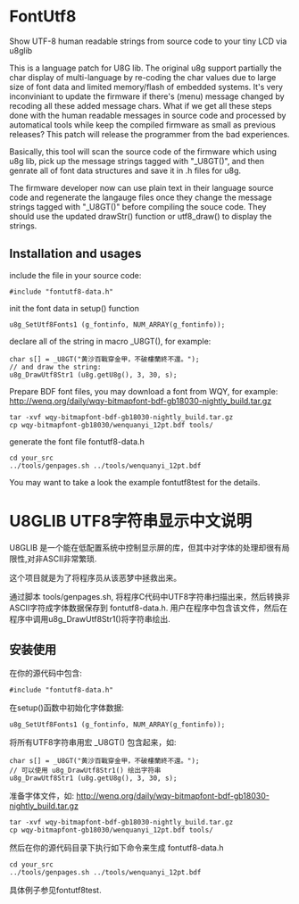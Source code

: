 FontUtf8
========

Show UTF-8 human readable strings from source code to your tiny LCD via u8glib

This is a language patch for U8G lib.
The original u8g support partially the char display of multi-language by re-coding the char values due to large size of font data and limited memory/flash of embedded systems.
It's very inconviniant to update the firmware if there's (menu) message changed by recoding all these added message chars.
What if we get all these steps done with the human readable messages in source code and processed by automatical tools while keep the compiled firmware as small as previous releases?
This patch will release the programmer from the bad experiences.

Basically, this tool will scan the source code of the firmware which using u8g lib, pick up the message strings tagged with "_U8GT()",
and then genrate all of font data structures and save it in .h files for u8g.

The firmware developer now can use plain text in their language source code and regenerate the langauge files once they change the message strings tagged with "_U8GT()" before compiling the souce code.
They should use the updated drawStr() function or utf8_draw() to display the strings.


Installation and usages
-----------------------

include the file in your source code:

    #include "fontutf8-data.h"

init the font data in setup() function

    u8g_SetUtf8Fonts1 (g_fontinfo, NUM_ARRAY(g_fontinfo));

declare all of the string in macro _U8GT(), for example:

    char s[] = _U8GT("黄沙百戰穿金甲，不破樓蘭終不還。");
    // and draw the string:
    u8g_DrawUtf8Str1 (u8g.getU8g(), 3, 30, s);

Prepare BDF font files, you may download a font from WQY, for example: http://wenq.org/daily/wqy-bitmapfont-bdf-gb18030-nightly_build.tar.gz

    tar -xvf wqy-bitmapfont-bdf-gb18030-nightly_build.tar.gz
    cp wqy-bitmapfont-gb18030/wenquanyi_12pt.bdf tools/

generate the font file fontutf8-data.h

    cd your_src
    ../tools/genpages.sh ../tools/wenquanyi_12pt.bdf

You may want to take a look the example fontutf8test for the details.



U8GLIB UTF8字符串显示中文说明
=============================

U8GLIB 是一个能在低配置系统中控制显示屏的库，但其中对字体的处理却很有局限性,对非ASCII非常繁琐.

这个项目就是为了将程序员从该恶梦中拯救出来。

通过脚本 tools/genpages.sh, 将程序C代码中UTF8字符串扫描出来，然后转换非ASCII字符成字体数据保存到 fontutf8-data.h. 用户在程序中包含该文件，然后在程序中调用u8g_DrawUtf8Str1()将字符串绘出.

安装使用
--------

在你的源代码中包含:

    #include "fontutf8-data.h"

在setup()函数中初始化字体数据:

    u8g_SetUtf8Fonts1 (g_fontinfo, NUM_ARRAY(g_fontinfo));

将所有UTF8字符串用宏 _U8GT() 包含起来，如:

    char s[] = _U8GT("黄沙百戰穿金甲，不破樓蘭終不還。");
    // 可以使用 u8g_DrawUtf8Str1() 绘出字符串
    u8g_DrawUtf8Str1 (u8g.getU8g(), 3, 30, s);


准备字体文件，如: http://wenq.org/daily/wqy-bitmapfont-bdf-gb18030-nightly_build.tar.gz

    tar -xvf wqy-bitmapfont-bdf-gb18030-nightly_build.tar.gz
    cp wqy-bitmapfont-gb18030/wenquanyi_12pt.bdf tools/

然后在你的源代码目录下执行如下命令来生成 fontutf8-data.h

    cd your_src
    ../tools/genpages.sh ../tools/wenquanyi_12pt.bdf

具体例子参见fontutf8test.

